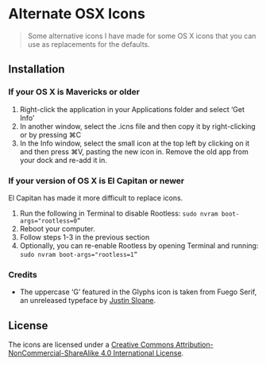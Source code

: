# Alternate OSX Icons
> Some alternative icons I have made for some OS X icons that you can use as replacements for the defaults.

## Installation

### If your OS X is Mavericks or older
1. Right-click the application in your Applications folder and select ‘Get Info’
2. In another window, select the .icns file and then copy it by right-clicking or by pressing ⌘C
3. In the Info window, select the small icon at the top left by clicking on it and then press ⌘V, pasting the new icon in. Remove the old app from your dock and re-add it in.

### If your version of OS X is El Capitan or newer
El Capitan has made it more difficult to replace icons.

1. Run the following in Terminal to disable Rootless:
`sudo nvram boot-args="rootless=0”`
2. Reboot your computer.
3. Follow steps 1-3 in the previous section
4. Optionally, you can re-enable Rootless by opening Terminal and running: `sudo nvram boot-args="rootless=1”`

### Credits
- The uppercase ‘G’ featured in the Glyphs icon is taken from Fuego Serif, an unreleased typeface by [Justin Sloane](http://justinsloane.com/).

## License
The icons are licensed under a [Creative Commons Attribution-NonCommercial-ShareAlike 4.0 International License](http://creativecommons.org/licenses/by-nc-sa/4.0/).